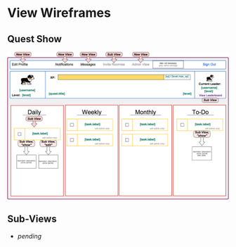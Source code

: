 # View Wireframes

## Quest Show
![quest-view]

## Sub-Views
* *pending*

[quest-view]: ./wireframes/quest_view.png
